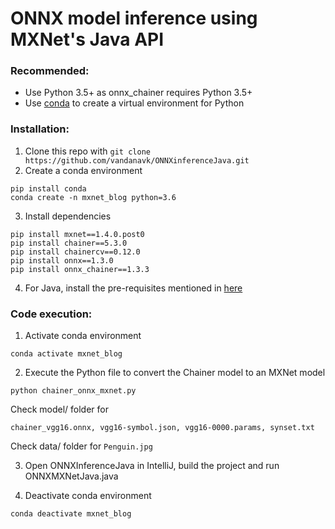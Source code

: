 # ONNX model inference using MXNet's Java API

### Recommended:
* Use Python 3.5+ as onnx_chainer requires Python 3.5+
* Use [conda](https://pypi.org/project/conda/) to create a virtual environment for Python

### Installation:

1. Clone this repo with `git clone https://github.com/vandanavk/ONNXinferenceJava.git`
2. Create a conda environment


```
pip install conda
conda create -n mxnet_blog python=3.6
```

3. Install dependencies

```
pip install mxnet==1.4.0.post0
pip install chainer==5.3.0
pip install chainercv==0.12.0
pip install onnx==1.3.0
pip install onnx_chainer==1.3.3
```

4. For Java, install the pre-requisites mentioned in [here](https://github.com/apache/incubator-mxnet/blob/master/docs/tutorials/java/mxnet_java_on_intellij.md)


### Code execution:

1. Activate conda environment

```
conda activate mxnet_blog
```

2. Execute the Python file to convert the Chainer model to an MXNet model

`python chainer_onnx_mxnet.py`

Check model/ folder for 
```
chainer_vgg16.onnx, vgg16-symbol.json, vgg16-0000.params, synset.txt
```

Check data/ folder for `Penguin.jpg`

3. Open ONNXInferenceJava in IntelliJ, build the project and run ONNXMXNetJava.java

4. Deactivate conda environment

`conda deactivate mxnet_blog`